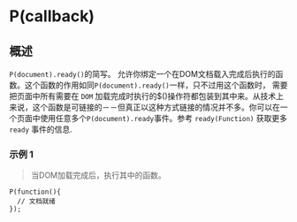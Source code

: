 # P(callback)

## 概述
 `P(document).ready()`的简写。
允许你绑定一个在DOM文档载入完成后执行的函数。这个函数的作用如同`P(document).ready()`一样，只不过用这个函数时，
需要把页面中所有需要在 `DOM` 加载完成时执行的$()操作符都包装到其中来。从技术上来说，这个函数是可链接的－－但真正以这种方式链接的情况并不多。你可以在一个页面中使用任意多个`P(document).ready`事件。参考 `ready(Function)` 获取更多 `ready` 事件的信息.

### 示例 1
>当DOM加载完成后，执行其中的函数。
```
P(function(){
  // 文档就绪
});
```
